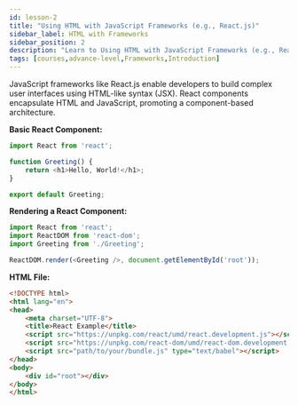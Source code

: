 ```yaml
---
id: lesson-2
title: "Using HTML with JavaScript Frameworks (e.g., React.js)"
sidebar_label: HTML with Frameworks
sidebar_position: 2
description: "Learn to Using HTML with JavaScript Frameworks (e.g., React.js)."
tags: [courses,advance-level,Frameworks,Introduction]
---  
```

  
  

JavaScript frameworks like React.js enable developers to build complex user interfaces using HTML-like syntax (JSX). React components encapsulate HTML and JavaScript, promoting a component-based architecture.

**Basic React Component:**
```javascript
import React from 'react';

function Greeting() {
    return <h1>Hello, World!</h1>;
}

export default Greeting;
```

**Rendering a React Component:**
```javascript
import React from 'react';
import ReactDOM from 'react-dom';
import Greeting from './Greeting';

ReactDOM.render(<Greeting />, document.getElementById('root'));
```

**HTML File:**
```html
<!DOCTYPE html>
<html lang="en">
<head>
    <meta charset="UTF-8">
    <title>React Example</title>
    <script src="https://unpkg.com/react/umd/react.development.js"></script>
    <script src="https://unpkg.com/react-dom/umd/react-dom.development.js"></script>
    <script src="path/to/your/bundle.js" type="text/babel"></script>
</head>
<body>
    <div id="root"></div>
</body>
</html>
```